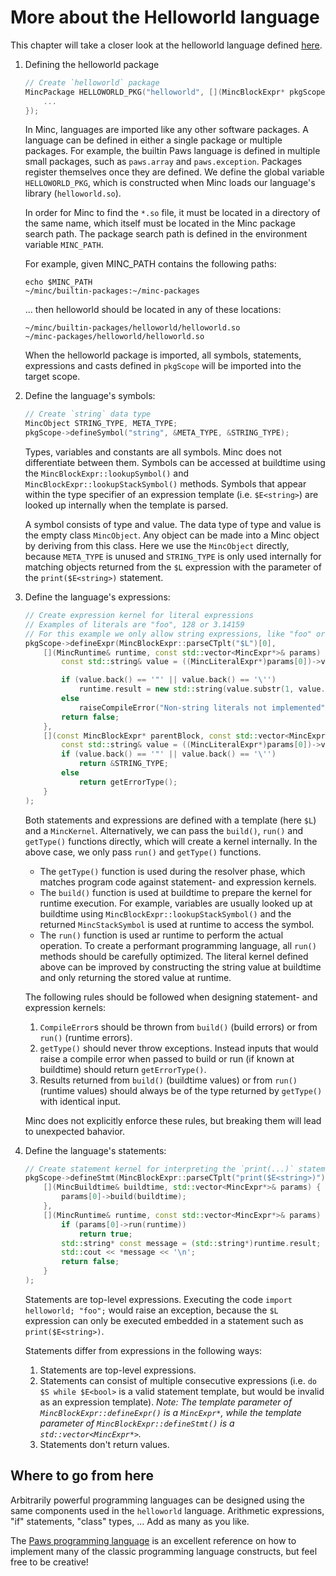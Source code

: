 # More about the Helloworld language

This chapter will take a closer look at the helloworld language defined [here](../README.md#Add-or-extend-languages-with-few-lines-of-code).

1. Defining the helloworld package

	```C++
	// Create `helloworld` package
	MincPackage HELLOWORLD_PKG("helloworld", [](MincBlockExpr* pkgScope) {
		...
	});
	```

	In Minc, languages are imported like any other software packages. A language can be defined in either a single package or multiple packages. For example, the builtin Paws language is defined in multiple small packages, such as `paws.array` and `paws.exception`.
	Packages register themselves once they are defined. We define the global variable `HELLOWORLD_PKG`, which is constructed when Minc loads our language's library (`helloworld.so`).

	In order for Minc to find the `*.so` file, it must be located in a directory of the same name, which itself must be located in the Minc package search path. The package search path is defined in the environment variable `MINC_PATH`.

	For example, given MINC_PATH contains the following paths:
	```
	echo $MINC_PATH
	~/minc/builtin-packages:~/minc-packages
	```
	... then helloworld should be located in any of these locations:
	```
	~/minc/builtin-packages/helloworld/helloworld.so
	~/minc-packages/helloworld/helloworld.so
	```

	When the helloworld package is imported, all symbols, statements, expressions and casts defined in `pkgScope` will be imported into the target scope.

2. Define the language's symbols:

	```C++
	// Create `string` data type
	MincObject STRING_TYPE, META_TYPE;
	pkgScope->defineSymbol("string", &META_TYPE, &STRING_TYPE);
	```

	Types, variables and constants are all symbols. Minc does not differentiate between them. Symbols can be accessed at buildtime using the `MincBlockExpr::lookupSymbol()` and `MincBlockExpr::lookupStackSymbol()` methods. Symbols that appear within the type specifier of an expression template (i.e. `$E<string>`) are looked up internally when the template is parsed.

	A symbol consists of type and value. The data type of type and value is the empty class `MincObject`. Any object can be made into a Minc object by deriving from this class. Here we use the `MincObject` directly, because `META_TYPE` is unused and `STRING_TYPE` is only used internally for matching objects returned from the `$L` expression with the parameter of the `print($E<string>)` statement.

3. Define the language's expressions:

	```C++
	// Create expression kernel for literal expressions
	// Examples of literals are "foo", 128 or 3.14159
	// For this example we only allow string expressions, like "foo" or 'bar'
	pkgScope->defineExpr(MincBlockExpr::parseCTplt("$L")[0],
		[](MincRuntime& runtime, const std::vector<MincExpr*>& params) -> bool {
			const std::string& value = ((MincLiteralExpr*)params[0])->value;

			if (value.back() == '"' || value.back() == '\'')
				runtime.result = new std::string(value.substr(1, value.size() - 2));
			else
				raiseCompileError("Non-string literals not implemented", params[0]);
			return false;
		},
		[](const MincBlockExpr* parentBlock, const std::vector<MincExpr*>& params) -> MincObject* {
			const std::string& value = ((MincLiteralExpr*)params[0])->value;
			if (value.back() == '"' || value.back() == '\'')
				return &STRING_TYPE;
			else
				return getErrorType();
		}
	);
	```

	Both statements and expressions are defined with a template (here `$L`) and a `MincKernel`. Alternatively, we can pass the `build()`, `run()` and `getType()` functions directly, which will create a kernel internally. In the above case, we only pass `run()` and `getType()` functions.

	* The `getType()` function is used during the resolver phase, which matches program code against statement- and expression kernels.
	* The `build()` function is used at buildtime to prepare the kernel for runtime execution. For example, variables are usually looked up at buildtime using `MincBlockExpr::lookupStackSymbol()` and the returned `MincStackSymbol` is used at runtime to access the symbol.
	* The `run()` function is used ar runtime to perform the actual operation. To create a performant programming language, all `run()` methods should be carefully optimized. The literal kernel defined above can be improved by constructing the string value at buildtime and only returning the stored value at runtime.

	The following rules should be followed when designing statement- and expression kernels:
	1. `CompileError`s should be thrown from `build()` (build errors) or from `run()` (runtime errors).
	1. `getType()` should never throw exceptions. Instead inputs that would raise a compile error when passed to build or run (if known at buildtime) should return `getErrorType()`.
	1. Results returned from `build()` (buildtime values) or from `run()` (runtime values) should always be of the type returned by `getType()` with identical input.

	Minc does not explicitly enforce these rules, but breaking them will lead to unexpected bahavior.

4. Define the language's statements:

	```C++
	// Create statement kernel for interpreting the `print(...)` statement
	pkgScope->defineStmt(MincBlockExpr::parseCTplt("print($E<string>)"),
		[](MincBuildtime& buildtime, std::vector<MincExpr*>& params) {
			params[0]->build(buildtime);
		},
		[](MincRuntime& runtime, const std::vector<MincExpr*>& params) -> bool {
			if (params[0]->run(runtime))
				return true;
			std::string* const message = (std::string*)runtime.result;
			std::cout << *message << '\n';
			return false;
		}
	);
	```

	Statements are top-level expressions. Executing the code `import helloworld; "foo";` would raise an exception, because the `$L` expression can only be executed embedded in a statement such as `print($E<string>)`. 

	Statements differ from expressions in the following ways:
	1. Statements are top-level expressions.
	1. Statements can consist of multiple consecutive expressions (i.e. `do $S while $E<bool>` is a valid statement template, but would be invalid as an expression template). *Note: The template parameter of `MincBlockExpr::defineExpr()` is a `MincExpr*`, while the template parameter of `MincBlockExpr::defineStmt()` is a `std::vector<MincExpr*>`.*
	1. Statements don't return values.

## Where to go from here

Arbitrarily powerful programming languages can be designed using the same components used in the `helloworld` language. Arithmetic expressions, "if" statements, "class" types, ... Add as many as you like.

The [Paws programming language](builtin-packages/paws/src/) is an excellent reference on how to implement many of the classic programming language constructs, but feel free to be creative!